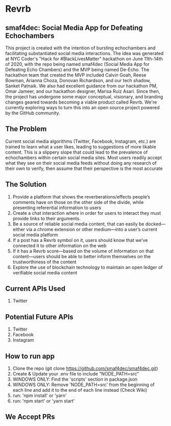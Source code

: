 # Revrb

## smaf4dec: Social Media App for Defeating Echochambers

This project is created with the intention of bursting echochambers and facilitating substantiated social media interactions. The idea was generated at NYC Coder's "Hack for #BlackLivesMatter" hackathon on June 11th-14th of 2020, with the repo being named smaf4dec (Social Media App for Defeating Echo Chambers) and the MVP being named De-Echo. The hackathon team that created the MVP included Calvin Goah, Reese Bowman, Arianna Choza, Donovan Richardson, and our tech shadow, Sanket Patnaik. We also had excellent guidance from our hackathon PM, Omar Jameer, and our hackathon designer, Marisa Ruiz Asari. Since then, the project has undergone some major conceptual, visionary, and branding changes geared towards becoming a viable product called Revrb. We're currently exploring ways to turn this into an open source project powered by the GitHub community.

## The Problem
Current social media algorithms (Twitter, Facebook, Instagram, etc.) are trained to learn what a user likes, leading to suggestions of more likable content. This is a slippery slope that could lead to the prevalence of echochambers within certain social media sites. Most users readily accept what they see on their social media feeds without doing any research of their own to verify, then assume that their perspective is the most accurate

## The Solution
1. Provide a platform that shows the reverberations/effects people’s comments have on those on the other side of the divide, while presenting referential information to users
1. Create a chat interaction where in order for users to interact they must provide links to their arguments.
1. Be a source of reliable social media content, that can easily be docked—either via a chrome extension or other medium—into a user’s current social media platform
1. If a post has a Revrb symbol on it, users should know that we’ve connected it to other information on the web
1. If it has a Revrb score—based on the volume of information on that content—users should be able to better inform themselves on the trustworthiness of the content
1. Explore the use of blockchain technology to maintain an open ledger of verifiable social media content

## Current APIs Used
1. Twitter

## Potential Future APIs
1. Twitter
1. Facebook
1. Instagram

## How to run app
1. Clone the repo (git clone https://github.com/smaf4dec/smaf4dec.git)
1. Create & Update your .env file to include "NODE_PATH=src"
1. WINDOWS ONLY: Find the 'scripts' section in package.json
1. WINDOWS ONLY: Remove 'NODE_PATH=src' from the beginning of each line and add it to the end of each line instead (Check Wiki)
1. run: 'npm install' or 'yarn'
1. run: 'npm start' or 'yarn start'
## We Accept PRs
